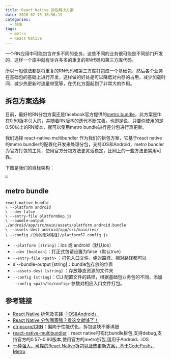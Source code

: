 ```yaml
---
title: React Native 拆包解决方案
date: 2020-02-15 16:56:19
categories:
  - 前端
tags:
  - metro
  - React Native
---
```


一个RN应用中可能包含许多不同的业务，这些不同的业务很可能是不同部门开发的，这样一个库中就有许许多多的重复的RN代码和第三方库代码。

所以一般做法都是将重复的RN代码和第三方库打包成一个基础包，然后各个业务在基础包的基础上进行开发，这样做的好处是可以降低对内存的占用，减少加载时间，减少热更新时流量带宽等，在优化方面起到了非常大的作用。

<!--more-->

## 拆包方案选择

目前，最好的RN分包方案还是facebook官方提供的[metro bundle](https://facebook.github.io/metro/docs/en/getting-started)，此方案是fb在0.50版本引入的，并随着RN版本的迭代不断完善。也即是说，只要你使用的是0.50以上的RN版本，就可以使用metro bundle进行差分包进行热更新。

我们选择 react-native-multibundler 作为我们的拆包方案，它基于react native的metro bundler的配置化开发来处理分包，支持iOS和Android，metro bundler为官方打包的工具，使用官方分包方法更灵活稳定，比网上的一些方法更实用可靠。

下图是我们的目标架构：

<img src="https://i.loli.net/2019/10/12/AYqMTmdfp5jRlEi.png" style="zoom: 50%;" />

## metro bundle

```shell
react-native bundle
\ --platform android
\ --dev false
\ --entry-file platformDep.js
\ --bundle-output ./android/app/src/main/assets/platform.android.bundle
\ --assets-dest android/app/src/main/res/
\ --config /{你的绝对路径}/platform57.config.js
```

- `--platform [string]`：ios 或 android（默认ios）
- `--dev [boolean]`：打正式包请设置为false（默认true）
- `--entry-file <path>` ：打包入口文件，绝对路径、相对路径都可以
- s`--bundle-output [string]：bundle包存放的位置
- `--assets-dest [string]` ：存放静态资源的文件夹
- `--config [string]`：CLI 配置文件的路径，根据基础包业务包的不同，添加 `--config <path/to/config>` 参数对相应入口文件打包。

## 参考链接

- [React Native 拆包及实践「iOS&Android」](https://juejin.im/post/5cee0095f265da1b6d4006ec)
- [React Native 分包哪家强？看这文就够了！](https://www.zhuanzhi.ai/document/70cdd36e33264f337529e3a18c27215c)
- [ctripcorp/CRN](https://github.com/ctripcorp/CRN)：偏向于性能优化，拆包这块不够详细
- [react-native-multibundler](https://github.com/smallnew/react-native-multibundler)：react native可视化bundle拆包,支持debug,支持官方的0.57~0.60版本,使用官方的metro拆包,适用于Android、iOS
- [一种强大、可靠的React Native拆包以及热更新方案，基于CodePush，Metro](https://juejin.im/post/5d906e19f265da5b9c3cf2ea)
